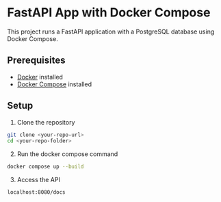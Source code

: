 # FastAPI App with Docker Compose

This project runs a FastAPI application with a PostgreSQL database using Docker Compose.

## Prerequisites

- [Docker](https://www.docker.com/get-started) installed
- [Docker Compose](https://docs.docker.com/compose/install/) installed

## Setup

1. Clone the repository

```bash
git clone <your-repo-url>
cd <your-repo-folder>
```

2. Run the docker compose command

```bash
docker compose up --build
```

3. Access the API 

```bash
localhost:8080/docs
```







